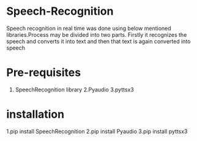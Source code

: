 # Speech-Recognition
Speech recognition in real time was done using below mentioned libraries.Process may be divided into two parts.
Firstly it recognizes the speech and converts it into text and then that text is again converted into speech

# Pre-requisites
1. SpeechRecognition library
2.Pyaudio
3.pyttsx3

# installation
1.pip install SpeechRecognition
 2.pip install Pyaudio
 3.pip install pyttsx3


